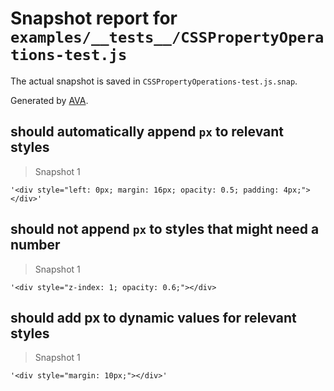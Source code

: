 # Snapshot report for `examples/__tests__/CSSPropertyOperations-test.js`

The actual snapshot is saved in `CSSPropertyOperations-test.js.snap`.

Generated by [AVA](https://ava.li).

## should automatically append `px` to relevant styles

> Snapshot 1

    '<div style="left: 0px; margin: 16px; opacity: 0.5; padding: 4px;"></div>'

## should not append `px` to styles that might need a number

> Snapshot 1

    '<div style="z-index: 1; opacity: 0.6;"></div>

## should add px to dynamic values for relevant styles

> Snapshot 1

    '<div style="margin: 10px;"></div>'
